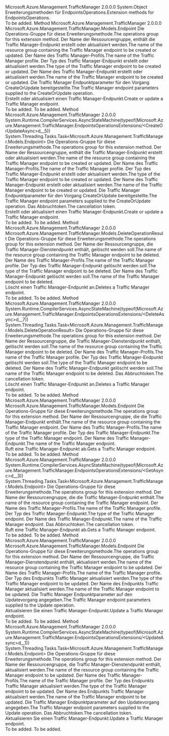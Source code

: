<Type Name="EndpointsOperationsExtensions" FullName="Microsoft.Azure.Management.TrafficManager.EndpointsOperationsExtensions">
  <TypeSignature Language="C#" Value="public static class EndpointsOperationsExtensions" />
  <TypeSignature Language="ILAsm" Value=".class public auto ansi abstract sealed beforefieldinit EndpointsOperationsExtensions extends System.Object" />
  <TypeSignature Language="DocId" Value="T:Microsoft.Azure.Management.TrafficManager.EndpointsOperationsExtensions" />
  <TypeSignature Language="VB.NET" Value="Public Module EndpointsOperationsExtensions" />
  <TypeSignature Language="F#" Value="type EndpointsOperationsExtensions = class" />
  <AssemblyInfo>
    <AssemblyName>Microsoft.Azure.Management.TrafficManager</AssemblyName>
    <AssemblyVersion>2.0.0.0</AssemblyVersion>
  </AssemblyInfo>
  <Base>
    <BaseTypeName>System.Object</BaseTypeName>
  </Base>
  <Interfaces />
  <Docs>
    <summary>
            <span data-ttu-id="f8857-101">Erweiterungsmethoden für EndpointsOperations.</span><span class="sxs-lookup"><span data-stu-id="f8857-101">Extension methods for EndpointsOperations.</span></span>
            </summary>
    <remarks>To be added.</remarks>
  </Docs>
  <Members>
    <Member MemberName="CreateOrUpdate">
      <MemberSignature Language="C#" Value="public static Microsoft.Azure.Management.TrafficManager.Models.Endpoint CreateOrUpdate (this Microsoft.Azure.Management.TrafficManager.IEndpointsOperations operations, string resourceGroupName, string profileName, string endpointType, string endpointName, Microsoft.Azure.Management.TrafficManager.Models.Endpoint parameters);" />
      <MemberSignature Language="ILAsm" Value=".method public static hidebysig class Microsoft.Azure.Management.TrafficManager.Models.Endpoint CreateOrUpdate(class Microsoft.Azure.Management.TrafficManager.IEndpointsOperations operations, string resourceGroupName, string profileName, string endpointType, string endpointName, class Microsoft.Azure.Management.TrafficManager.Models.Endpoint parameters) cil managed" />
      <MemberSignature Language="DocId" Value="M:Microsoft.Azure.Management.TrafficManager.EndpointsOperationsExtensions.CreateOrUpdate(Microsoft.Azure.Management.TrafficManager.IEndpointsOperations,System.String,System.String,System.String,System.String,Microsoft.Azure.Management.TrafficManager.Models.Endpoint)" />
      <MemberSignature Language="VB.NET" Value="&lt;Extension()&gt;&#xA;Public Function CreateOrUpdate (operations As IEndpointsOperations, resourceGroupName As String, profileName As String, endpointType As String, endpointName As String, parameters As Endpoint) As Endpoint" />
      <MemberSignature Language="F#" Value="static member CreateOrUpdate : Microsoft.Azure.Management.TrafficManager.IEndpointsOperations * string * string * string * string * Microsoft.Azure.Management.TrafficManager.Models.Endpoint -&gt; Microsoft.Azure.Management.TrafficManager.Models.Endpoint" Usage="Microsoft.Azure.Management.TrafficManager.EndpointsOperationsExtensions.CreateOrUpdate (operations, resourceGroupName, profileName, endpointType, endpointName, parameters)" />
      <MemberType>Method</MemberType>
      <AssemblyInfo>
        <AssemblyName>Microsoft.Azure.Management.TrafficManager</AssemblyName>
        <AssemblyVersion>2.0.0.0</AssemblyVersion>
      </AssemblyInfo>
      <ReturnValue>
        <ReturnType>Microsoft.Azure.Management.TrafficManager.Models.Endpoint</ReturnType>
      </ReturnValue>
      <Parameters>
        <Parameter Name="operations" Type="Microsoft.Azure.Management.TrafficManager.IEndpointsOperations" RefType="this" />
        <Parameter Name="resourceGroupName" Type="System.String" />
        <Parameter Name="profileName" Type="System.String" />
        <Parameter Name="endpointType" Type="System.String" />
        <Parameter Name="endpointName" Type="System.String" />
        <Parameter Name="parameters" Type="Microsoft.Azure.Management.TrafficManager.Models.Endpoint" />
      </Parameters>
      <Docs>
        <param name="operations">
            <span data-ttu-id="f8857-102">Die Operations-Gruppe für diese Erweiterungsmethode.</span><span class="sxs-lookup"><span data-stu-id="f8857-102">The operations group for this extension method.</span></span>
            </param>
        <param name="resourceGroupName">
            <span data-ttu-id="f8857-103">Der Name der Ressourcengruppe, enthält die Traffic Manager-Endpunkt erstellt oder aktualisiert werden.</span><span class="sxs-lookup"><span data-stu-id="f8857-103">The name of the resource group containing the Traffic Manager endpoint to be created or updated.</span></span>
            </param>
        <param name="profileName">
            <span data-ttu-id="f8857-104">Der Name des Traffic Manager-Profils.</span><span class="sxs-lookup"><span data-stu-id="f8857-104">The name of the Traffic Manager profile.</span></span>
            </param>
        <param name="endpointType">
            <span data-ttu-id="f8857-105">Der Typ des Traffic Manager-Endpunkt erstellt oder aktualisiert werden.</span><span class="sxs-lookup"><span data-stu-id="f8857-105">The type of the Traffic Manager endpoint to be created or updated.</span></span>
            </param>
        <param name="endpointName">
            <span data-ttu-id="f8857-106">Der Name des Traffic Manager-Endpunkt erstellt oder aktualisiert werden.</span><span class="sxs-lookup"><span data-stu-id="f8857-106">The name of the Traffic Manager endpoint to be created or updated.</span></span>
            </param>
        <param name="parameters">
            <span data-ttu-id="f8857-107">Die Traffic Manager Endpunktparameter für den Vorgang CreateOrUpdate bereitgestellte.</span><span class="sxs-lookup"><span data-stu-id="f8857-107">The Traffic Manager endpoint parameters supplied to the CreateOrUpdate operation.</span></span>
            </param>
        <summary>
            <span data-ttu-id="f8857-108">Erstellt oder aktualisiert einen Traffic Manager-Endpunkt.</span><span class="sxs-lookup"><span data-stu-id="f8857-108">Create or update a Traffic Manager endpoint.</span></span>
            </summary>
        <returns>To be added.</returns>
        <remarks>To be added.</remarks>
      </Docs>
    </Member>
    <Member MemberName="CreateOrUpdateAsync">
      <MemberSignature Language="C#" Value="public static System.Threading.Tasks.Task&lt;Microsoft.Azure.Management.TrafficManager.Models.Endpoint&gt; CreateOrUpdateAsync (this Microsoft.Azure.Management.TrafficManager.IEndpointsOperations operations, string resourceGroupName, string profileName, string endpointType, string endpointName, Microsoft.Azure.Management.TrafficManager.Models.Endpoint parameters, System.Threading.CancellationToken cancellationToken = null);" />
      <MemberSignature Language="ILAsm" Value=".method public static hidebysig class System.Threading.Tasks.Task`1&lt;class Microsoft.Azure.Management.TrafficManager.Models.Endpoint&gt; CreateOrUpdateAsync(class Microsoft.Azure.Management.TrafficManager.IEndpointsOperations operations, string resourceGroupName, string profileName, string endpointType, string endpointName, class Microsoft.Azure.Management.TrafficManager.Models.Endpoint parameters, valuetype System.Threading.CancellationToken cancellationToken) cil managed" />
      <MemberSignature Language="DocId" Value="M:Microsoft.Azure.Management.TrafficManager.EndpointsOperationsExtensions.CreateOrUpdateAsync(Microsoft.Azure.Management.TrafficManager.IEndpointsOperations,System.String,System.String,System.String,System.String,Microsoft.Azure.Management.TrafficManager.Models.Endpoint,System.Threading.CancellationToken)" />
      <MemberSignature Language="F#" Value="static member CreateOrUpdateAsync : Microsoft.Azure.Management.TrafficManager.IEndpointsOperations * string * string * string * string * Microsoft.Azure.Management.TrafficManager.Models.Endpoint * System.Threading.CancellationToken -&gt; System.Threading.Tasks.Task&lt;Microsoft.Azure.Management.TrafficManager.Models.Endpoint&gt;" Usage="Microsoft.Azure.Management.TrafficManager.EndpointsOperationsExtensions.CreateOrUpdateAsync (operations, resourceGroupName, profileName, endpointType, endpointName, parameters, cancellationToken)" />
      <MemberType>Method</MemberType>
      <AssemblyInfo>
        <AssemblyName>Microsoft.Azure.Management.TrafficManager</AssemblyName>
        <AssemblyVersion>2.0.0.0</AssemblyVersion>
      </AssemblyInfo>
      <Attributes>
        <Attribute>
          <AttributeName>System.Runtime.CompilerServices.AsyncStateMachine(typeof(Microsoft.Azure.Management.TrafficManager.EndpointsOperationsExtensions/&lt;CreateOrUpdateAsync&gt;d__5))</AttributeName>
        </Attribute>
      </Attributes>
      <ReturnValue>
        <ReturnType>System.Threading.Tasks.Task&lt;Microsoft.Azure.Management.TrafficManager.Models.Endpoint&gt;</ReturnType>
      </ReturnValue>
      <Parameters>
        <Parameter Name="operations" Type="Microsoft.Azure.Management.TrafficManager.IEndpointsOperations" RefType="this" />
        <Parameter Name="resourceGroupName" Type="System.String" />
        <Parameter Name="profileName" Type="System.String" />
        <Parameter Name="endpointType" Type="System.String" />
        <Parameter Name="endpointName" Type="System.String" />
        <Parameter Name="parameters" Type="Microsoft.Azure.Management.TrafficManager.Models.Endpoint" />
        <Parameter Name="cancellationToken" Type="System.Threading.CancellationToken" />
      </Parameters>
      <Docs>
        <param name="operations">
            <span data-ttu-id="f8857-109">Die Operations-Gruppe für diese Erweiterungsmethode.</span><span class="sxs-lookup"><span data-stu-id="f8857-109">The operations group for this extension method.</span></span>
            </param>
        <param name="resourceGroupName">
            <span data-ttu-id="f8857-110">Der Name der Ressourcengruppe, enthält die Traffic Manager-Endpunkt erstellt oder aktualisiert werden.</span><span class="sxs-lookup"><span data-stu-id="f8857-110">The name of the resource group containing the Traffic Manager endpoint to be created or updated.</span></span>
            </param>
        <param name="profileName">
            <span data-ttu-id="f8857-111">Der Name des Traffic Manager-Profils.</span><span class="sxs-lookup"><span data-stu-id="f8857-111">The name of the Traffic Manager profile.</span></span>
            </param>
        <param name="endpointType">
            <span data-ttu-id="f8857-112">Der Typ des Traffic Manager-Endpunkt erstellt oder aktualisiert werden.</span><span class="sxs-lookup"><span data-stu-id="f8857-112">The type of the Traffic Manager endpoint to be created or updated.</span></span>
            </param>
        <param name="endpointName">
            <span data-ttu-id="f8857-113">Der Name des Traffic Manager-Endpunkt erstellt oder aktualisiert werden.</span><span class="sxs-lookup"><span data-stu-id="f8857-113">The name of the Traffic Manager endpoint to be created or updated.</span></span>
            </param>
        <param name="parameters">
            <span data-ttu-id="f8857-114">Die Traffic Manager Endpunktparameter für den Vorgang CreateOrUpdate bereitgestellte.</span><span class="sxs-lookup"><span data-stu-id="f8857-114">The Traffic Manager endpoint parameters supplied to the CreateOrUpdate operation.</span></span>
            </param>
        <param name="cancellationToken">
            <span data-ttu-id="f8857-115">Das Abbruchtoken.</span><span class="sxs-lookup"><span data-stu-id="f8857-115">The cancellation token.</span></span>
            </param>
        <summary>
            <span data-ttu-id="f8857-116">Erstellt oder aktualisiert einen Traffic Manager-Endpunkt.</span><span class="sxs-lookup"><span data-stu-id="f8857-116">Create or update a Traffic Manager endpoint.</span></span>
            </summary>
        <returns>To be added.</returns>
        <remarks>To be added.</remarks>
      </Docs>
    </Member>
    <Member MemberName="Delete">
      <MemberSignature Language="C#" Value="public static Microsoft.Azure.Management.TrafficManager.Models.DeleteOperationResult Delete (this Microsoft.Azure.Management.TrafficManager.IEndpointsOperations operations, string resourceGroupName, string profileName, string endpointType, string endpointName);" />
      <MemberSignature Language="ILAsm" Value=".method public static hidebysig class Microsoft.Azure.Management.TrafficManager.Models.DeleteOperationResult Delete(class Microsoft.Azure.Management.TrafficManager.IEndpointsOperations operations, string resourceGroupName, string profileName, string endpointType, string endpointName) cil managed" />
      <MemberSignature Language="DocId" Value="M:Microsoft.Azure.Management.TrafficManager.EndpointsOperationsExtensions.Delete(Microsoft.Azure.Management.TrafficManager.IEndpointsOperations,System.String,System.String,System.String,System.String)" />
      <MemberSignature Language="VB.NET" Value="&lt;Extension()&gt;&#xA;Public Function Delete (operations As IEndpointsOperations, resourceGroupName As String, profileName As String, endpointType As String, endpointName As String) As DeleteOperationResult" />
      <MemberSignature Language="F#" Value="static member Delete : Microsoft.Azure.Management.TrafficManager.IEndpointsOperations * string * string * string * string -&gt; Microsoft.Azure.Management.TrafficManager.Models.DeleteOperationResult" Usage="Microsoft.Azure.Management.TrafficManager.EndpointsOperationsExtensions.Delete (operations, resourceGroupName, profileName, endpointType, endpointName)" />
      <MemberType>Method</MemberType>
      <AssemblyInfo>
        <AssemblyName>Microsoft.Azure.Management.TrafficManager</AssemblyName>
        <AssemblyVersion>2.0.0.0</AssemblyVersion>
      </AssemblyInfo>
      <ReturnValue>
        <ReturnType>Microsoft.Azure.Management.TrafficManager.Models.DeleteOperationResult</ReturnType>
      </ReturnValue>
      <Parameters>
        <Parameter Name="operations" Type="Microsoft.Azure.Management.TrafficManager.IEndpointsOperations" RefType="this" />
        <Parameter Name="resourceGroupName" Type="System.String" />
        <Parameter Name="profileName" Type="System.String" />
        <Parameter Name="endpointType" Type="System.String" />
        <Parameter Name="endpointName" Type="System.String" />
      </Parameters>
      <Docs>
        <param name="operations">
            <span data-ttu-id="f8857-117">Die Operations-Gruppe für diese Erweiterungsmethode.</span><span class="sxs-lookup"><span data-stu-id="f8857-117">The operations group for this extension method.</span></span>
            </param>
        <param name="resourceGroupName">
            <span data-ttu-id="f8857-118">Der Name der Ressourcengruppe, die Traffic Manager-Dienstendpunkt enthält, gelöscht werden soll.</span><span class="sxs-lookup"><span data-stu-id="f8857-118">The name of the resource group containing the Traffic Manager endpoint to be deleted.</span></span>
            </param>
        <param name="profileName">
            <span data-ttu-id="f8857-119">Der Name des Traffic Manager-Profils.</span><span class="sxs-lookup"><span data-stu-id="f8857-119">The name of the Traffic Manager profile.</span></span>
            </param>
        <param name="endpointType">
            <span data-ttu-id="f8857-120">Der Typ des Traffic Manager-Endpunkt gelöscht werden soll.</span><span class="sxs-lookup"><span data-stu-id="f8857-120">The type of the Traffic Manager endpoint to be deleted.</span></span>
            </param>
        <param name="endpointName">
            <span data-ttu-id="f8857-121">Der Name des Traffic Manager-Endpunkt gelöscht werden soll.</span><span class="sxs-lookup"><span data-stu-id="f8857-121">The name of the Traffic Manager endpoint to be deleted.</span></span>
            </param>
        <summary>
            <span data-ttu-id="f8857-122">Löscht einen Traffic Manager-Endpunkt an.</span><span class="sxs-lookup"><span data-stu-id="f8857-122">Deletes a Traffic Manager endpoint.</span></span>
            </summary>
        <returns>To be added.</returns>
        <remarks>To be added.</remarks>
      </Docs>
    </Member>
    <Member MemberName="DeleteAsync">
      <MemberSignature Language="C#" Value="public static System.Threading.Tasks.Task&lt;Microsoft.Azure.Management.TrafficManager.Models.DeleteOperationResult&gt; DeleteAsync (this Microsoft.Azure.Management.TrafficManager.IEndpointsOperations operations, string resourceGroupName, string profileName, string endpointType, string endpointName, System.Threading.CancellationToken cancellationToken = null);" />
      <MemberSignature Language="ILAsm" Value=".method public static hidebysig class System.Threading.Tasks.Task`1&lt;class Microsoft.Azure.Management.TrafficManager.Models.DeleteOperationResult&gt; DeleteAsync(class Microsoft.Azure.Management.TrafficManager.IEndpointsOperations operations, string resourceGroupName, string profileName, string endpointType, string endpointName, valuetype System.Threading.CancellationToken cancellationToken) cil managed" />
      <MemberSignature Language="DocId" Value="M:Microsoft.Azure.Management.TrafficManager.EndpointsOperationsExtensions.DeleteAsync(Microsoft.Azure.Management.TrafficManager.IEndpointsOperations,System.String,System.String,System.String,System.String,System.Threading.CancellationToken)" />
      <MemberSignature Language="F#" Value="static member DeleteAsync : Microsoft.Azure.Management.TrafficManager.IEndpointsOperations * string * string * string * string * System.Threading.CancellationToken -&gt; System.Threading.Tasks.Task&lt;Microsoft.Azure.Management.TrafficManager.Models.DeleteOperationResult&gt;" Usage="Microsoft.Azure.Management.TrafficManager.EndpointsOperationsExtensions.DeleteAsync (operations, resourceGroupName, profileName, endpointType, endpointName, cancellationToken)" />
      <MemberType>Method</MemberType>
      <AssemblyInfo>
        <AssemblyName>Microsoft.Azure.Management.TrafficManager</AssemblyName>
        <AssemblyVersion>2.0.0.0</AssemblyVersion>
      </AssemblyInfo>
      <Attributes>
        <Attribute>
          <AttributeName>System.Runtime.CompilerServices.AsyncStateMachine(typeof(Microsoft.Azure.Management.TrafficManager.EndpointsOperationsExtensions/&lt;DeleteAsync&gt;d__7))</AttributeName>
        </Attribute>
      </Attributes>
      <ReturnValue>
        <ReturnType>System.Threading.Tasks.Task&lt;Microsoft.Azure.Management.TrafficManager.Models.DeleteOperationResult&gt;</ReturnType>
      </ReturnValue>
      <Parameters>
        <Parameter Name="operations" Type="Microsoft.Azure.Management.TrafficManager.IEndpointsOperations" RefType="this" />
        <Parameter Name="resourceGroupName" Type="System.String" />
        <Parameter Name="profileName" Type="System.String" />
        <Parameter Name="endpointType" Type="System.String" />
        <Parameter Name="endpointName" Type="System.String" />
        <Parameter Name="cancellationToken" Type="System.Threading.CancellationToken" />
      </Parameters>
      <Docs>
        <param name="operations">
            <span data-ttu-id="f8857-123">Die Operations-Gruppe für diese Erweiterungsmethode.</span><span class="sxs-lookup"><span data-stu-id="f8857-123">The operations group for this extension method.</span></span>
            </param>
        <param name="resourceGroupName">
            <span data-ttu-id="f8857-124">Der Name der Ressourcengruppe, die Traffic Manager-Dienstendpunkt enthält, gelöscht werden soll.</span><span class="sxs-lookup"><span data-stu-id="f8857-124">The name of the resource group containing the Traffic Manager endpoint to be deleted.</span></span>
            </param>
        <param name="profileName">
            <span data-ttu-id="f8857-125">Der Name des Traffic Manager-Profils.</span><span class="sxs-lookup"><span data-stu-id="f8857-125">The name of the Traffic Manager profile.</span></span>
            </param>
        <param name="endpointType">
            <span data-ttu-id="f8857-126">Der Typ des Traffic Manager-Endpunkt gelöscht werden soll.</span><span class="sxs-lookup"><span data-stu-id="f8857-126">The type of the Traffic Manager endpoint to be deleted.</span></span>
            </param>
        <param name="endpointName">
            <span data-ttu-id="f8857-127">Der Name des Traffic Manager-Endpunkt gelöscht werden soll.</span><span class="sxs-lookup"><span data-stu-id="f8857-127">The name of the Traffic Manager endpoint to be deleted.</span></span>
            </param>
        <param name="cancellationToken">
            <span data-ttu-id="f8857-128">Das Abbruchtoken.</span><span class="sxs-lookup"><span data-stu-id="f8857-128">The cancellation token.</span></span>
            </param>
        <summary>
            <span data-ttu-id="f8857-129">Löscht einen Traffic Manager-Endpunkt an.</span><span class="sxs-lookup"><span data-stu-id="f8857-129">Deletes a Traffic Manager endpoint.</span></span>
            </summary>
        <returns>To be added.</returns>
        <remarks>To be added.</remarks>
      </Docs>
    </Member>
    <Member MemberName="Get">
      <MemberSignature Language="C#" Value="public static Microsoft.Azure.Management.TrafficManager.Models.Endpoint Get (this Microsoft.Azure.Management.TrafficManager.IEndpointsOperations operations, string resourceGroupName, string profileName, string endpointType, string endpointName);" />
      <MemberSignature Language="ILAsm" Value=".method public static hidebysig class Microsoft.Azure.Management.TrafficManager.Models.Endpoint Get(class Microsoft.Azure.Management.TrafficManager.IEndpointsOperations operations, string resourceGroupName, string profileName, string endpointType, string endpointName) cil managed" />
      <MemberSignature Language="DocId" Value="M:Microsoft.Azure.Management.TrafficManager.EndpointsOperationsExtensions.Get(Microsoft.Azure.Management.TrafficManager.IEndpointsOperations,System.String,System.String,System.String,System.String)" />
      <MemberSignature Language="VB.NET" Value="&lt;Extension()&gt;&#xA;Public Function Get (operations As IEndpointsOperations, resourceGroupName As String, profileName As String, endpointType As String, endpointName As String) As Endpoint" />
      <MemberSignature Language="F#" Value="static member Get : Microsoft.Azure.Management.TrafficManager.IEndpointsOperations * string * string * string * string -&gt; Microsoft.Azure.Management.TrafficManager.Models.Endpoint" Usage="Microsoft.Azure.Management.TrafficManager.EndpointsOperationsExtensions.Get (operations, resourceGroupName, profileName, endpointType, endpointName)" />
      <MemberType>Method</MemberType>
      <AssemblyInfo>
        <AssemblyName>Microsoft.Azure.Management.TrafficManager</AssemblyName>
        <AssemblyVersion>2.0.0.0</AssemblyVersion>
      </AssemblyInfo>
      <ReturnValue>
        <ReturnType>Microsoft.Azure.Management.TrafficManager.Models.Endpoint</ReturnType>
      </ReturnValue>
      <Parameters>
        <Parameter Name="operations" Type="Microsoft.Azure.Management.TrafficManager.IEndpointsOperations" RefType="this" />
        <Parameter Name="resourceGroupName" Type="System.String" />
        <Parameter Name="profileName" Type="System.String" />
        <Parameter Name="endpointType" Type="System.String" />
        <Parameter Name="endpointName" Type="System.String" />
      </Parameters>
      <Docs>
        <param name="operations">
            <span data-ttu-id="f8857-130">Die Operations-Gruppe für diese Erweiterungsmethode.</span><span class="sxs-lookup"><span data-stu-id="f8857-130">The operations group for this extension method.</span></span>
            </param>
        <param name="resourceGroupName">
            <span data-ttu-id="f8857-131">Der Name der Ressourcengruppe, die die Traffic Manager-Endpunkt enthält.</span><span class="sxs-lookup"><span data-stu-id="f8857-131">The name of the resource group containing the Traffic Manager endpoint.</span></span>
            </param>
        <param name="profileName">
            <span data-ttu-id="f8857-132">Der Name des Traffic Manager-Profils.</span><span class="sxs-lookup"><span data-stu-id="f8857-132">The name of the Traffic Manager profile.</span></span>
            </param>
        <param name="endpointType">
            <span data-ttu-id="f8857-133">Der Typ des Traffic Manager-Endpunkt.</span><span class="sxs-lookup"><span data-stu-id="f8857-133">The type of the Traffic Manager endpoint.</span></span>
            </param>
        <param name="endpointName">
            <span data-ttu-id="f8857-134">Der Name des Traffic Manager-Endpunkt.</span><span class="sxs-lookup"><span data-stu-id="f8857-134">The name of the Traffic Manager endpoint.</span></span>
            </param>
        <summary>
            <span data-ttu-id="f8857-135">Ruft eine Traffic Manager-Endpunkt ab.</span><span class="sxs-lookup"><span data-stu-id="f8857-135">Gets a Traffic Manager endpoint.</span></span>
            </summary>
        <returns>To be added.</returns>
        <remarks>To be added.</remarks>
      </Docs>
    </Member>
    <Member MemberName="GetAsync">
      <MemberSignature Language="C#" Value="public static System.Threading.Tasks.Task&lt;Microsoft.Azure.Management.TrafficManager.Models.Endpoint&gt; GetAsync (this Microsoft.Azure.Management.TrafficManager.IEndpointsOperations operations, string resourceGroupName, string profileName, string endpointType, string endpointName, System.Threading.CancellationToken cancellationToken = null);" />
      <MemberSignature Language="ILAsm" Value=".method public static hidebysig class System.Threading.Tasks.Task`1&lt;class Microsoft.Azure.Management.TrafficManager.Models.Endpoint&gt; GetAsync(class Microsoft.Azure.Management.TrafficManager.IEndpointsOperations operations, string resourceGroupName, string profileName, string endpointType, string endpointName, valuetype System.Threading.CancellationToken cancellationToken) cil managed" />
      <MemberSignature Language="DocId" Value="M:Microsoft.Azure.Management.TrafficManager.EndpointsOperationsExtensions.GetAsync(Microsoft.Azure.Management.TrafficManager.IEndpointsOperations,System.String,System.String,System.String,System.String,System.Threading.CancellationToken)" />
      <MemberSignature Language="F#" Value="static member GetAsync : Microsoft.Azure.Management.TrafficManager.IEndpointsOperations * string * string * string * string * System.Threading.CancellationToken -&gt; System.Threading.Tasks.Task&lt;Microsoft.Azure.Management.TrafficManager.Models.Endpoint&gt;" Usage="Microsoft.Azure.Management.TrafficManager.EndpointsOperationsExtensions.GetAsync (operations, resourceGroupName, profileName, endpointType, endpointName, cancellationToken)" />
      <MemberType>Method</MemberType>
      <AssemblyInfo>
        <AssemblyName>Microsoft.Azure.Management.TrafficManager</AssemblyName>
        <AssemblyVersion>2.0.0.0</AssemblyVersion>
      </AssemblyInfo>
      <Attributes>
        <Attribute>
          <AttributeName>System.Runtime.CompilerServices.AsyncStateMachine(typeof(Microsoft.Azure.Management.TrafficManager.EndpointsOperationsExtensions/&lt;GetAsync&gt;d__3))</AttributeName>
        </Attribute>
      </Attributes>
      <ReturnValue>
        <ReturnType>System.Threading.Tasks.Task&lt;Microsoft.Azure.Management.TrafficManager.Models.Endpoint&gt;</ReturnType>
      </ReturnValue>
      <Parameters>
        <Parameter Name="operations" Type="Microsoft.Azure.Management.TrafficManager.IEndpointsOperations" RefType="this" />
        <Parameter Name="resourceGroupName" Type="System.String" />
        <Parameter Name="profileName" Type="System.String" />
        <Parameter Name="endpointType" Type="System.String" />
        <Parameter Name="endpointName" Type="System.String" />
        <Parameter Name="cancellationToken" Type="System.Threading.CancellationToken" />
      </Parameters>
      <Docs>
        <param name="operations">
            <span data-ttu-id="f8857-136">Die Operations-Gruppe für diese Erweiterungsmethode.</span><span class="sxs-lookup"><span data-stu-id="f8857-136">The operations group for this extension method.</span></span>
            </param>
        <param name="resourceGroupName">
            <span data-ttu-id="f8857-137">Der Name der Ressourcengruppe, die die Traffic Manager-Endpunkt enthält.</span><span class="sxs-lookup"><span data-stu-id="f8857-137">The name of the resource group containing the Traffic Manager endpoint.</span></span>
            </param>
        <param name="profileName">
            <span data-ttu-id="f8857-138">Der Name des Traffic Manager-Profils.</span><span class="sxs-lookup"><span data-stu-id="f8857-138">The name of the Traffic Manager profile.</span></span>
            </param>
        <param name="endpointType">
            <span data-ttu-id="f8857-139">Der Typ des Traffic Manager-Endpunkt.</span><span class="sxs-lookup"><span data-stu-id="f8857-139">The type of the Traffic Manager endpoint.</span></span>
            </param>
        <param name="endpointName">
            <span data-ttu-id="f8857-140">Der Name des Traffic Manager-Endpunkt.</span><span class="sxs-lookup"><span data-stu-id="f8857-140">The name of the Traffic Manager endpoint.</span></span>
            </param>
        <param name="cancellationToken">
            <span data-ttu-id="f8857-141">Das Abbruchtoken.</span><span class="sxs-lookup"><span data-stu-id="f8857-141">The cancellation token.</span></span>
            </param>
        <summary>
            <span data-ttu-id="f8857-142">Ruft eine Traffic Manager-Endpunkt ab.</span><span class="sxs-lookup"><span data-stu-id="f8857-142">Gets a Traffic Manager endpoint.</span></span>
            </summary>
        <returns>To be added.</returns>
        <remarks>To be added.</remarks>
      </Docs>
    </Member>
    <Member MemberName="Update">
      <MemberSignature Language="C#" Value="public static Microsoft.Azure.Management.TrafficManager.Models.Endpoint Update (this Microsoft.Azure.Management.TrafficManager.IEndpointsOperations operations, string resourceGroupName, string profileName, string endpointType, string endpointName, Microsoft.Azure.Management.TrafficManager.Models.Endpoint parameters);" />
      <MemberSignature Language="ILAsm" Value=".method public static hidebysig class Microsoft.Azure.Management.TrafficManager.Models.Endpoint Update(class Microsoft.Azure.Management.TrafficManager.IEndpointsOperations operations, string resourceGroupName, string profileName, string endpointType, string endpointName, class Microsoft.Azure.Management.TrafficManager.Models.Endpoint parameters) cil managed" />
      <MemberSignature Language="DocId" Value="M:Microsoft.Azure.Management.TrafficManager.EndpointsOperationsExtensions.Update(Microsoft.Azure.Management.TrafficManager.IEndpointsOperations,System.String,System.String,System.String,System.String,Microsoft.Azure.Management.TrafficManager.Models.Endpoint)" />
      <MemberSignature Language="VB.NET" Value="&lt;Extension()&gt;&#xA;Public Function Update (operations As IEndpointsOperations, resourceGroupName As String, profileName As String, endpointType As String, endpointName As String, parameters As Endpoint) As Endpoint" />
      <MemberSignature Language="F#" Value="static member Update : Microsoft.Azure.Management.TrafficManager.IEndpointsOperations * string * string * string * string * Microsoft.Azure.Management.TrafficManager.Models.Endpoint -&gt; Microsoft.Azure.Management.TrafficManager.Models.Endpoint" Usage="Microsoft.Azure.Management.TrafficManager.EndpointsOperationsExtensions.Update (operations, resourceGroupName, profileName, endpointType, endpointName, parameters)" />
      <MemberType>Method</MemberType>
      <AssemblyInfo>
        <AssemblyName>Microsoft.Azure.Management.TrafficManager</AssemblyName>
        <AssemblyVersion>2.0.0.0</AssemblyVersion>
      </AssemblyInfo>
      <ReturnValue>
        <ReturnType>Microsoft.Azure.Management.TrafficManager.Models.Endpoint</ReturnType>
      </ReturnValue>
      <Parameters>
        <Parameter Name="operations" Type="Microsoft.Azure.Management.TrafficManager.IEndpointsOperations" RefType="this" />
        <Parameter Name="resourceGroupName" Type="System.String" />
        <Parameter Name="profileName" Type="System.String" />
        <Parameter Name="endpointType" Type="System.String" />
        <Parameter Name="endpointName" Type="System.String" />
        <Parameter Name="parameters" Type="Microsoft.Azure.Management.TrafficManager.Models.Endpoint" />
      </Parameters>
      <Docs>
        <param name="operations">
            <span data-ttu-id="f8857-143">Die Operations-Gruppe für diese Erweiterungsmethode.</span><span class="sxs-lookup"><span data-stu-id="f8857-143">The operations group for this extension method.</span></span>
            </param>
        <param name="resourceGroupName">
            <span data-ttu-id="f8857-144">Der Name der Ressourcengruppe, die Traffic Manager-Dienstendpunkt enthält, aktualisiert werden.</span><span class="sxs-lookup"><span data-stu-id="f8857-144">The name of the resource group containing the Traffic Manager endpoint to be updated.</span></span>
            </param>
        <param name="profileName">
            <span data-ttu-id="f8857-145">Der Name des Traffic Manager-Profils.</span><span class="sxs-lookup"><span data-stu-id="f8857-145">The name of the Traffic Manager profile.</span></span>
            </param>
        <param name="endpointType">
            <span data-ttu-id="f8857-146">Der Typ des Endpunkts Traffic Manager aktualisiert werden.</span><span class="sxs-lookup"><span data-stu-id="f8857-146">The type of the Traffic Manager endpoint to be updated.</span></span>
            </param>
        <param name="endpointName">
            <span data-ttu-id="f8857-147">Der Name des Endpunkts Traffic Manager aktualisiert werden.</span><span class="sxs-lookup"><span data-stu-id="f8857-147">The name of the Traffic Manager endpoint to be updated.</span></span>
            </param>
        <param name="parameters">
            <span data-ttu-id="f8857-148">Die Traffic Manager Endpunktparameter auf den Updatevorgang angegeben.</span><span class="sxs-lookup"><span data-stu-id="f8857-148">The Traffic Manager endpoint parameters supplied to the Update operation.</span></span>
            </param>
        <summary>
            <span data-ttu-id="f8857-149">Aktualisieren Sie einen Traffic Manager-Endpunkt.</span><span class="sxs-lookup"><span data-stu-id="f8857-149">Update a Traffic Manager endpoint.</span></span>
            </summary>
        <returns>To be added.</returns>
        <remarks>To be added.</remarks>
      </Docs>
    </Member>
    <Member MemberName="UpdateAsync">
      <MemberSignature Language="C#" Value="public static System.Threading.Tasks.Task&lt;Microsoft.Azure.Management.TrafficManager.Models.Endpoint&gt; UpdateAsync (this Microsoft.Azure.Management.TrafficManager.IEndpointsOperations operations, string resourceGroupName, string profileName, string endpointType, string endpointName, Microsoft.Azure.Management.TrafficManager.Models.Endpoint parameters, System.Threading.CancellationToken cancellationToken = null);" />
      <MemberSignature Language="ILAsm" Value=".method public static hidebysig class System.Threading.Tasks.Task`1&lt;class Microsoft.Azure.Management.TrafficManager.Models.Endpoint&gt; UpdateAsync(class Microsoft.Azure.Management.TrafficManager.IEndpointsOperations operations, string resourceGroupName, string profileName, string endpointType, string endpointName, class Microsoft.Azure.Management.TrafficManager.Models.Endpoint parameters, valuetype System.Threading.CancellationToken cancellationToken) cil managed" />
      <MemberSignature Language="DocId" Value="M:Microsoft.Azure.Management.TrafficManager.EndpointsOperationsExtensions.UpdateAsync(Microsoft.Azure.Management.TrafficManager.IEndpointsOperations,System.String,System.String,System.String,System.String,Microsoft.Azure.Management.TrafficManager.Models.Endpoint,System.Threading.CancellationToken)" />
      <MemberSignature Language="F#" Value="static member UpdateAsync : Microsoft.Azure.Management.TrafficManager.IEndpointsOperations * string * string * string * string * Microsoft.Azure.Management.TrafficManager.Models.Endpoint * System.Threading.CancellationToken -&gt; System.Threading.Tasks.Task&lt;Microsoft.Azure.Management.TrafficManager.Models.Endpoint&gt;" Usage="Microsoft.Azure.Management.TrafficManager.EndpointsOperationsExtensions.UpdateAsync (operations, resourceGroupName, profileName, endpointType, endpointName, parameters, cancellationToken)" />
      <MemberType>Method</MemberType>
      <AssemblyInfo>
        <AssemblyName>Microsoft.Azure.Management.TrafficManager</AssemblyName>
        <AssemblyVersion>2.0.0.0</AssemblyVersion>
      </AssemblyInfo>
      <Attributes>
        <Attribute>
          <AttributeName>System.Runtime.CompilerServices.AsyncStateMachine(typeof(Microsoft.Azure.Management.TrafficManager.EndpointsOperationsExtensions/&lt;UpdateAsync&gt;d__1))</AttributeName>
        </Attribute>
      </Attributes>
      <ReturnValue>
        <ReturnType>System.Threading.Tasks.Task&lt;Microsoft.Azure.Management.TrafficManager.Models.Endpoint&gt;</ReturnType>
      </ReturnValue>
      <Parameters>
        <Parameter Name="operations" Type="Microsoft.Azure.Management.TrafficManager.IEndpointsOperations" RefType="this" />
        <Parameter Name="resourceGroupName" Type="System.String" />
        <Parameter Name="profileName" Type="System.String" />
        <Parameter Name="endpointType" Type="System.String" />
        <Parameter Name="endpointName" Type="System.String" />
        <Parameter Name="parameters" Type="Microsoft.Azure.Management.TrafficManager.Models.Endpoint" />
        <Parameter Name="cancellationToken" Type="System.Threading.CancellationToken" />
      </Parameters>
      <Docs>
        <param name="operations">
            <span data-ttu-id="f8857-150">Die Operations-Gruppe für diese Erweiterungsmethode.</span><span class="sxs-lookup"><span data-stu-id="f8857-150">The operations group for this extension method.</span></span>
            </param>
        <param name="resourceGroupName">
            <span data-ttu-id="f8857-151">Der Name der Ressourcengruppe, die Traffic Manager-Dienstendpunkt enthält, aktualisiert werden.</span><span class="sxs-lookup"><span data-stu-id="f8857-151">The name of the resource group containing the Traffic Manager endpoint to be updated.</span></span>
            </param>
        <param name="profileName">
            <span data-ttu-id="f8857-152">Der Name des Traffic Manager-Profils.</span><span class="sxs-lookup"><span data-stu-id="f8857-152">The name of the Traffic Manager profile.</span></span>
            </param>
        <param name="endpointType">
            <span data-ttu-id="f8857-153">Der Typ des Endpunkts Traffic Manager aktualisiert werden.</span><span class="sxs-lookup"><span data-stu-id="f8857-153">The type of the Traffic Manager endpoint to be updated.</span></span>
            </param>
        <param name="endpointName">
            <span data-ttu-id="f8857-154">Der Name des Endpunkts Traffic Manager aktualisiert werden.</span><span class="sxs-lookup"><span data-stu-id="f8857-154">The name of the Traffic Manager endpoint to be updated.</span></span>
            </param>
        <param name="parameters">
            <span data-ttu-id="f8857-155">Die Traffic Manager Endpunktparameter auf den Updatevorgang angegeben.</span><span class="sxs-lookup"><span data-stu-id="f8857-155">The Traffic Manager endpoint parameters supplied to the Update operation.</span></span>
            </param>
        <param name="cancellationToken">
            <span data-ttu-id="f8857-156">Das Abbruchtoken.</span><span class="sxs-lookup"><span data-stu-id="f8857-156">The cancellation token.</span></span>
            </param>
        <summary>
            <span data-ttu-id="f8857-157">Aktualisieren Sie einen Traffic Manager-Endpunkt.</span><span class="sxs-lookup"><span data-stu-id="f8857-157">Update a Traffic Manager endpoint.</span></span>
            </summary>
        <returns>To be added.</returns>
        <remarks>To be added.</remarks>
      </Docs>
    </Member>
  </Members>
</Type>